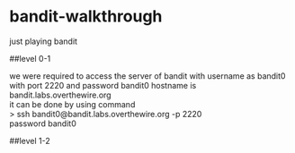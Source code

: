 # bandit-walkthrough

just playing bandit

##level 0-1<br>

<p>we were required to access the server of bandit with username as bandit0 with port 2220 and password bandit0
hostname is bandit.labs.overthewire.org <br>
it can be done by using command <br>
>  ssh bandit0@bandit.labs.overthewire.org -p 2220<br>
password bandit0<br>


##level 1-2<br>
